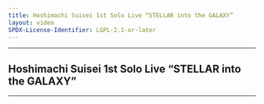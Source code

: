 ```yaml
---
title: Hoshimachi Suisei 1st Solo Live “STELLAR into the GALAXY”
layout: video
SPDX-License-Identifier: LGPL-2.1-or-later
---
```


---

## Hoshimachi Suisei 1st Solo Live “STELLAR into the GALAXY”

<div class="container">
  <video-js id="my-video" class="vjs-fluid vjs-layout-medium" controls preload="auto" poster="https://media.discordapp.net/attachments/1180439977784516618/1180442743835742258/suisei1.png">
    <source src="https://xx58j-my.sharepoint.com/:v:/g/personal/peekaboo_xx58j_onmicrosoft_com/Ecso233kRYFLikrLl3qOH9EBM6eNOUvDJYx8Os7kISiemg?download=1" type="video/mp4"/>
  </video-js>
</div>

---

